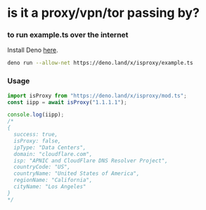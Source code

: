 # is it a proxy/vpn/tor passing by?
### to run example.ts over the internet
Install Deno [here](https://deno.land/#installation).
```bash
deno run --allow-net https://deno.land/x/isproxy/example.ts
```
### Usage
```js
import isProxy from "https://deno.land/x/isproxy/mod.ts";
const iipp = await isProxy("1.1.1.1");

console.log(iipp);
/*
{
  success: true,
  isProxy: false,
  ipType: "Data Centers",
  domain: "cloudflare.com",
  isp: "APNIC and CloudFlare DNS Resolver Project",
  countryCode: "US",
  countryName: "United States of America",
  regionName: "California",
  cityName: "Los Angeles"
}
*/
```

